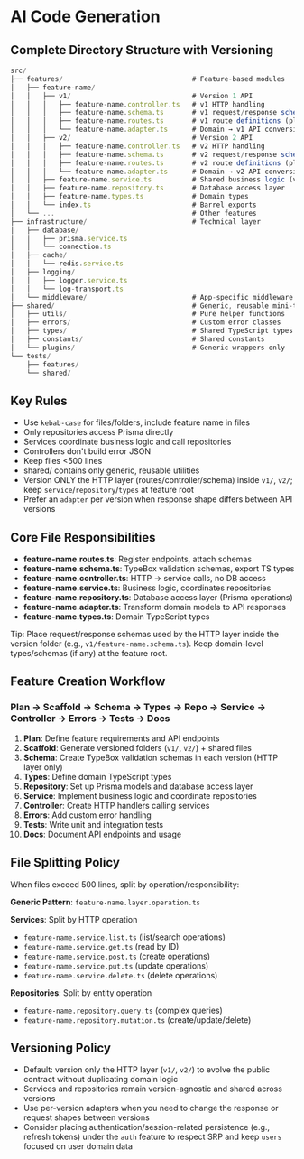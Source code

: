 # AI Code Generation

## Complete Directory Structure with Versioning

```typescript
src/
├── features/                                # Feature-based modules
│   ├── feature-name/
│   │   ├── v1/                              # Version 1 API
│   │   │   ├── feature-name.controller.ts   # v1 HTTP handling
│   │   │   ├── feature-name.schema.ts       # v1 request/response schemas (HTTP)
│   │   │   ├── feature-name.routes.ts       # v1 route definitions (plural)
│   │   │   └── feature-name.adapter.ts      # Domain → v1 API conversion
│   │   ├── v2/                              # Version 2 API
│   │   │   ├── feature-name.controller.ts   # v2 HTTP handling
│   │   │   ├── feature-name.schema.ts       # v2 request/response schemas (HTTP)
│   │   │   ├── feature-name.routes.ts       # v2 route definitions (plural)
│   │   │   └── feature-name.adapter.ts      # Domain → v2 API conversion
│   │   ├── feature-name.service.ts          # Shared business logic (version-agnostic)
│   │   ├── feature-name.repository.ts       # Database access layer
│   │   ├── feature-name.types.ts            # Domain types
│   │   └── index.ts                         # Barrel exports
│   └── ...                                  # Other features
├── infrastructure/                          # Technical layer
│   ├── database/
│   │   ├── prisma.service.ts
│   │   └── connection.ts
│   ├── cache/
│   │   └── redis.service.ts
│   ├── logging/
│   │   ├── logger.service.ts
│   │   └── log-transport.ts
│   └── middleware/                          # App-specific middleware
├── shared/                                  # Generic, reusable mini-toolbox
│   ├── utils/                               # Pure helper functions
│   ├── errors/                              # Custom error classes
│   ├── types/                               # Shared TypeScript types
│   ├── constants/                           # Shared constants
│   └── plugins/                             # Generic wrappers only
└── tests/
    ├── features/
    └── shared/
```

## Key Rules

- Use `kebab-case` for files/folders, include feature name in files
- Only repositories access Prisma directly
- Services coordinate business logic and call repositories
- Controllers don't build error JSON
- Keep files <500 lines
- shared/ contains only generic, reusable utilities
- Version ONLY the HTTP layer (routes/controller/schema) inside `v1/`, `v2/`;
  keep `service`/`repository`/`types` at feature root
- Prefer an `adapter` per version when response shape differs between API
  versions

## Core File Responsibilities

- **feature-name.routes.ts**: Register endpoints, attach schemas
- **feature-name.schema.ts**: TypeBox validation schemas, export TS types
- **feature-name.controller.ts**: HTTP → service calls, no DB access
- **feature-name.service.ts**: Business logic, coordinates repositories
- **feature-name.repository.ts**: Database access layer (Prisma operations)
- **feature-name.adapter.ts**: Transform domain models to API responses
- **feature-name.types.ts**: Domain TypeScript types

Tip: Place request/response schemas used by the HTTP layer inside the version
folder (e.g., `v1/feature-name.schema.ts`). Keep domain-level types/schemas (if
any) at the feature root.

## Feature Creation Workflow

### Plan → Scaffold → Schema → Types → Repo → Service → Controller → Errors → Tests → Docs

1. **Plan**: Define feature requirements and API endpoints
2. **Scaffold**: Generate versioned folders (`v1/`, `v2/`) + shared files
3. **Schema**: Create TypeBox validation schemas in each version (HTTP layer
   only)
4. **Types**: Define domain TypeScript types
5. **Repository**: Set up Prisma models and database access layer
6. **Service**: Implement business logic and coordinate repositories
7. **Controller**: Create HTTP handlers calling services
8. **Errors**: Add custom error handling
9. **Tests**: Write unit and integration tests
10. **Docs**: Document API endpoints and usage

## File Splitting Policy

When files exceed 500 lines, split by operation/responsibility:

**Generic Pattern**: `feature-name.layer.operation.ts`

**Services**: Split by HTTP operation

- `feature-name.service.list.ts` (list/search operations)
- `feature-name.service.get.ts` (read by ID)
- `feature-name.service.post.ts` (create operations)
- `feature-name.service.put.ts` (update operations)
- `feature-name.service.delete.ts` (delete operations)

**Repositories**: Split by entity operation

- `feature-name.repository.query.ts` (complex queries)
- `feature-name.repository.mutation.ts` (create/update/delete)

## Versioning Policy

- Default: version only the HTTP layer (`v1/`, `v2/`) to evolve the public
  contract without duplicating domain logic
- Services and repositories remain version-agnostic and shared across versions
- Use per-version adapters when you need to change the response or request
  shapes between versions
- Consider placing authentication/session-related persistence (e.g., refresh
  tokens) under the `auth` feature to respect SRP and keep `users` focused on
  user domain data
